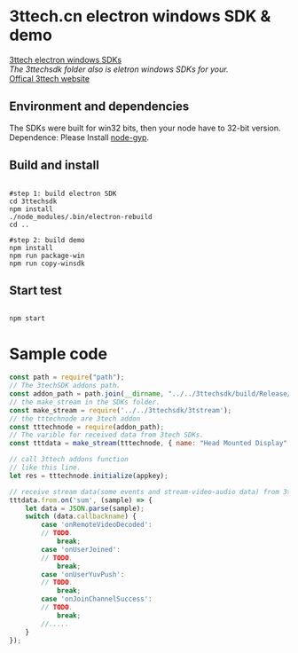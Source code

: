 # 3ttech.cn electron windows SDK & demo
[3ttech electron windows SDKs](https://github.com/santiyun/electron-win-sdk) <br>
_The 3ttechsdk folder also is eletron windows SDKs for your._<br>
[Offical 3ttech website](http://3ttech.cn/) <br>

## Environment and dependencies
The SDKs were built for win32 bits, then your node have to 32-bit version.<br>
Dependence: Please Install [node-gyp](https://github.com/nodejs/node-gyp).

## Build and install
<pre><code>
#step 1: build electron SDK
cd 3ttechsdk
npm install
./node_modules/.bin/electron-rebuild
cd ..

#step 2: build demo
npm install
npm run package-win
npm run copy-winsdk
</code></pre>
## Start test
<pre><code>
npm start
</code></pre>

# Sample code
~~~~ javascript
const path = require("path");
// The 3techSDK addons path.
const addon_path = path.join(__dirname, "../../3ttechsdk/build/Release/3TtechSDK");
// the make_stream in the SDKs folder.
const make_stream = require('../../3ttechsdk/3tstream');
// the tttechnode are 3tech addon
const tttechnode = require(addon_path);
// The varible for received data from 3tech SDKs.
const tttdata = make_stream(tttechnode, { name: "Head Mounted Display" });

// call 3ttech addons function
// like this line.
let res = tttechnode.initialize(appkey);

// receive stream data(some events and stream-video-audio data) from 3ttech.
tttdata.from.on('sum', (sample) => {
    let data = JSON.parse(sample);
    switch (data.callbackname) {
        case 'onRemoteVideoDecoded':
        // TODO.
            break;
        case 'onUserJoined':
        // TODO.
            break;
        case 'onUserYuvPush':
        // TODO.
            break;
        case 'onJoinChannelSuccess':
        // TODO.
            break;
        //.....
    }
});
~~~~